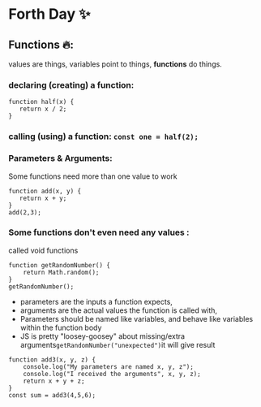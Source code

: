 # Forth Day ✨

## Functions 🔥:
 values are things, variables point to things, **functions** do things.

 ### declaring (creating) a function:
 ```
function half(x) {
    return x / 2;
}
```
### calling (using) a function: `const one = half(2);`
 ### Parameters & Arguments:
 Some functions need more than one value to work
 ```
function add(x, y) {
    return x + y;
}
add(2,3);
```
### Some functions don't even need any values :
called void functions
```
function getRandomNumber() {
    return Math.random();
}
getRandomNumber();
```
- parameters are the inputs a function expects,
- arguments are the actual values the function is called with,
- Parameters should be named like variables, and behave like variables within the function body
- JS is pretty "loosey-goosey" about missing/extra arguments`getRandomNumber("unexpected")`it will give result
```
function add3(x, y, z) {
    console.log("My parameters are named x, y, z");
    console.log("I received the arguments", x, y, z);
    return x + y + z;
}
const sum = add3(4,5,6);
```
